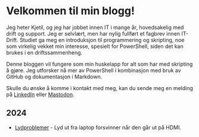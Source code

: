 # Velkommen til min blogg!

Jeg heter Kjetil, og jeg har jobbet innen IT i mange år, hovedsakelig med drift og support. Jeg er selvlært, men har nylig fullført et fagbrev innen IT-Drift. Studiet ga meg en introduksjon til programmering og skripting, noe som virkelig vekket min interesse, spesielt for PowerShell, siden det kan brukes i en driftssammenheng.

Denne bloggen vil fungere som min huskelapp for alt som har med skripting å gjøre. Jeg utforsker nå mer av PowerShell i kombinasjon med bruk av GitHub og dokumentasjon i Markdown.

Skulle du ønske å komme i kontakt med meg, kan du sende meg en melding på <a rel="me" href="https://www.linkedin.com/in/kjetil-jacobsen">LinkedIn</a> eller <a rel="me" href="https://infosec.exchange/@phoney">Mastodon</a>.

## 2024

- [Lydproblemer](/2024/soundproblems/soundtrouble.md) - Lyd ut fra laptop forsvinner når den går ut på HDMI.



<!-- Google tag (gtag.js) -->
<script async src="https://www.googletagmanager.com/gtag/js?id=G-WREQTJQZWG"></script>
<script>
  window.dataLayer = window.dataLayer || [];
  function gtag(){dataLayer.push(arguments);}
  gtag('js', new Date());

  gtag('config', 'G-WREQTJQZWG');
</script>